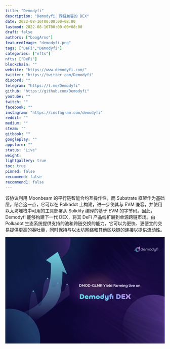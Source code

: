 ```yaml
---
title: "Demodyfi"
description: "Demodyfi，跨链兼容的 DEX"
date: 2022-08-16T00:00:00+08:00
lastmod: 2022-08-16T00:00:00+08:00
draft: false
authors: ["boogArno"]
featuredImage: "demodyfi.png"
tags: ["DeFi","Demodyfi"]
categories: ["nfts"]
nfts: ["DeFi"]
blockchain: ""
website: "https://www.demodyfi.com/"
twitter: "https://twitter.com/Demodyfi"
discord: ""
telegram: "https://t.me/Demodyfi"
github: "https://github.com/Demodyfi"
youtube: ""
twitch: ""
facebook: ""
instagram: "https://instagram.com/demodyfi"
reddit: ""
medium: ""
steam: ""
gitbook: ""
googleplay: ""
appstore: ""
status: "Live"
weight: 
lightgallery: true
toc: true
pinned: false
recommend: false
recommend1: false
---
```

该协议利用 Moonbeam 的平行链智能合约互操作性，而 Substrate 框架作为基础层。结合这一点，它可以在 Polkadot 上构建，进一步使其与 EVM 兼容，并使用以太坊堆栈中可用的工具部署从 Solidity 编译的基于 EVM 的字节码。因此，Demodyfi 能够构建下一代 DEX，将其 DeFi 产品线扩展到单源跨链市场。由 Polkadot 生态系统提供支持的池和跨链交换的能力，它可以为更快、更便宜的交易提供更高的吞吐量，同时保持与以太坊网络和其他区块链的连接以提供流动性。

![demodyfi-dapp-defi-bsc-image2_7202259bd2a7f537766d4d38a864ba5b](demodyfi-dapp-defi-bsc-image2_7202259bd2a7f537766d4d38a864ba5b.png)
